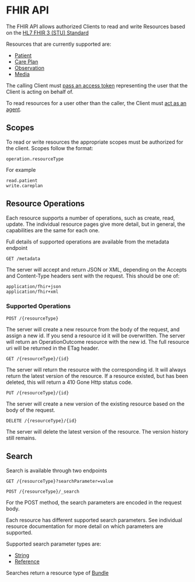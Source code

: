 # FHIR API

The FHIR API allows authorized Clients to read and write Resources based on the [HL7 FHIR 3 (STU) Standard](https://www.hl7.org/fhir/)

Resources that are currently supported are:

* [Patient](./resources/patient.md)
* [Care Plan](./resources/careplan.md)
* [Observation](./resources/observation.md)
* [Media](./resources/media.md)

The calling Client must [pass an access token](../authorization.md#access-token) representing the user that the Client is acting on behalf of.  

To read resources for a user other than the caller, the Client must [act as an agent](../agency/index.md).

## Scopes

To read or write resources the appropriate scopes must be authorized for the client.  Scopes follow the format:

```
operation.resourceType
```

For example

```
read.patient
write.careplan
```

## Resource Operations

Each resource supports a number of operations, such as create, read, update.  The individual resource pages give more detail, but in general, the capabilities are the same for each one.

Full details of supported operations are available from the metadata endpoint

```
GET /metadata
```
The server will accept and return JSON or XML, depending on the Accepts and Content-Type headers sent with the request.  This should be one of:

```
application/fhir+json
application/fhir+xml
```

### Supported Operations
```
POST /{resourceType}
```
The server will create a new resource from the body of the request, and assign a new id.  If you send a resource id it will be overwritten.  The server will return an OperationOutcome resource with the new id.  The full resource uri will be returned in the ETag header.

```
GET /{resourceType}/{id}
```
The server will return the resource with the corresponding id.  It will always return the latest version of the resource.  If a resource existed, but has been deleted, this will return a 410 Gone Http status code.

```
PUT /{resourceType}/{id}
```
The server will create a new version of the existing resource based on the body of the request.

```
DELETE /{resourceType}/{id}
```
The server will delete the latest version of the resource.  The version history still remains.

## Search

Search is available through two endpoints

```
GET /{resourceType}?searchParameter=value
```
```
POST /{resourceType}/_search
```
For the POST method, the search parameters are encoded in the request body.

Each resource has different supported search parameters.  See individual resource documentation for more detail on which parameters are supported.

Supported search parameter types are:

* [String](searchparameters.md#search)
* [Reference](searchparameters.md#reference)

Searches return a resource type of [Bundle](https://www.hl7.org/fhir/bundle.html)
